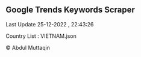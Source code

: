 

## Google Trends Keywords Scraper 
 
Last Update 25-12-2022 , 22:43:26

Country List :
VIETNAM.json



© Abdul Muttaqin 
